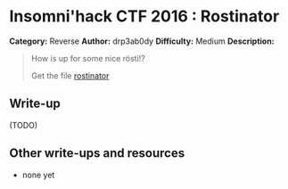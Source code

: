 # Insomni'hack CTF 2016 : Rostinator

**Category:** Reverse
**Author:** drp3ab0dy 
**Difficulty:** Medium
**Description:**

> How is up for some nice rösti!?
> 
> 
> Get the file [rostinator](./rostinator_cd18ee1c4f99af231a96f3573cd801eb) 

## Write-up

(TODO)

## Other write-ups and resources

* none yet
